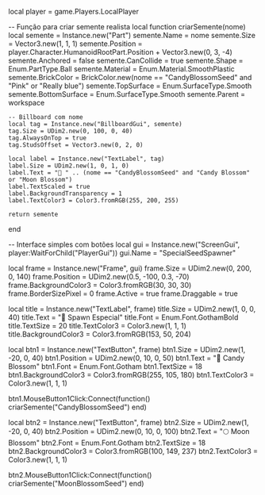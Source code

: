local player = game.Players.LocalPlayer

-- Função para criar semente realista
local function criarSemente(nome)
	local semente = Instance.new("Part")
	semente.Name = nome
	semente.Size = Vector3.new(1, 1, 1)
	semente.Position = player.Character.HumanoidRootPart.Position + Vector3.new(0, 3, -4)
	semente.Anchored = false
	semente.CanCollide = true
	semente.Shape = Enum.PartType.Ball
	semente.Material = Enum.Material.SmoothPlastic
	semente.BrickColor = BrickColor.new(nome == "CandyBlossomSeed" and "Pink" or "Really blue")
	semente.TopSurface = Enum.SurfaceType.Smooth
	semente.BottomSurface = Enum.SurfaceType.Smooth
	semente.Parent = workspace

	-- Billboard com nome
	local tag = Instance.new("BillboardGui", semente)
	tag.Size = UDim2.new(0, 100, 0, 40)
	tag.AlwaysOnTop = true
	tag.StudsOffset = Vector3.new(0, 2, 0)

	local label = Instance.new("TextLabel", tag)
	label.Size = UDim2.new(1, 0, 1, 0)
	label.Text = "🌸 " .. (nome == "CandyBlossomSeed" and "Candy Blossom" or "Moon Blossom")
	label.TextScaled = true
	label.BackgroundTransparency = 1
	label.TextColor3 = Color3.fromRGB(255, 200, 255)

	return semente
end

-- Interface simples com botões
local gui = Instance.new("ScreenGui", player:WaitForChild("PlayerGui"))
gui.Name = "SpecialSeedSpawner"

local frame = Instance.new("Frame", gui)
frame.Size = UDim2.new(0, 200, 0, 140)
frame.Position = UDim2.new(0.5, -100, 0.3, -70)
frame.BackgroundColor3 = Color3.fromRGB(30, 30, 30)
frame.BorderSizePixel = 0
frame.Active = true
frame.Draggable = true

local title = Instance.new("TextLabel", frame)
title.Size = UDim2.new(1, 0, 0, 40)
title.Text = "🌙 Spawn Especial"
title.Font = Enum.Font.GothamBold
title.TextSize = 20
title.TextColor3 = Color3.new(1, 1, 1)
title.BackgroundColor3 = Color3.fromRGB(153, 50, 204)

local btn1 = Instance.new("TextButton", frame)
btn1.Size = UDim2.new(1, -20, 0, 40)
btn1.Position = UDim2.new(0, 10, 0, 50)
btn1.Text = "🍬 Candy Blossom"
btn1.Font = Enum.Font.Gotham
btn1.TextSize = 18
btn1.BackgroundColor3 = Color3.fromRGB(255, 105, 180)
btn1.TextColor3 = Color3.new(1, 1, 1)

btn1.MouseButton1Click:Connect(function()
	criarSemente("CandyBlossomSeed")
end)

local btn2 = Instance.new("TextButton", frame)
btn2.Size = UDim2.new(1, -20, 0, 40)
btn2.Position = UDim2.new(0, 10, 0, 100)
btn2.Text = "🌕 Moon Blossom"
btn2.Font = Enum.Font.Gotham
btn2.TextSize = 18
btn2.BackgroundColor3 = Color3.fromRGB(100, 149, 237)
btn2.TextColor3 = Color3.new(1, 1, 1)

btn2.MouseButton1Click:Connect(function()
	criarSemente("MoonBlossomSeed")
end)
